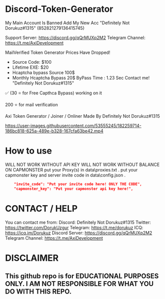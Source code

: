 
# Discord-Token-Generator

My Main Account Is Banned Add My New Acc "Definitely Not Dorukuz#1315" (852821279136415745)


Support Server: https://discord.gg/qQrMUXp2M2
Telegram Channel: https://t.me/AxiDevelopment

MailVerified Token Generator Prices Have Dropped!
- Source Code: $100
- Lifetime EXE: $20
- Hcaptcha bypass Source 100$
- Monthly Hcaptcha Bypass 20$
ByPass Time : 1.23 Sec
Contact me! "Definitely Not Dorukuz#1315"

✅ (30 ⭐ for Free Capthca Bypass)  working on it

200 ⭐ for mail verification


Axi Token Generator / Joiner / Onliner Made By Definitely Not Dorukuz#1315



https://user-images.githubusercontent.com/53555245/182259714-186bc818-625a-489e-b328-167cfa63be42.mp4






# How to use

WILL NOT WORK WITHOUT API KEY
WILL NOT WORK WITHOUT BALANCE ON CAPMONSTER
put your Proxy(s) in data\proxies.txt .
put your capmonster key and server invite code in data\config.json .
```json
    "invite_code": "Put your invite code here! ONLY THE CODE", 
    "capmonster_key": "Put your capmonster api key here!",
```

# CONTACT / HELP

You can contact me from:
Discord: Definitely Not Dorukuz#1315
Twitter: https://twitter.com/DorukUzgur
Telegram: https://t.me/dorukuz
ICQ: https://icq.im/Dorukuz
Discord Server: https://discord.gg/qQrMUXp2M2
Telegram Channel: https://t.me/AxiDevelopment
# DISCLAIMER

## This github repo is for EDUCATIONAL PURPOSES ONLY. I AM NOT RESPONSIBLE FOR WHAT YOU DO WITH THIS REPO.

